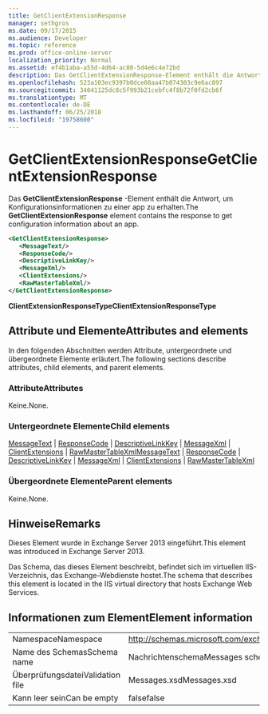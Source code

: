 ```yaml
---
title: GetClientExtensionResponse
manager: sethgros
ms.date: 09/17/2015
ms.audience: Developer
ms.topic: reference
ms.prod: office-online-server
localization_priority: Normal
ms.assetid: ef4b1aba-a55d-4d64-ac80-5d4e6c4e72bd
description: Das GetClientExtensionResponse-Element enthält die Antwort, um Konfigurationsinformationen zu einer app zu erhalten.
ms.openlocfilehash: 523a103ec9397b0dce08aa47b074303c9e6ac897
ms.sourcegitcommit: 34041125dc8c5f993b21cebfc4f8b72f0fd2cb6f
ms.translationtype: MT
ms.contentlocale: de-DE
ms.lasthandoff: 06/25/2018
ms.locfileid: "19758600"
---
```

# <a name="getclientextensionresponse"></a><span data-ttu-id="7ccc8-103">GetClientExtensionResponse</span><span class="sxs-lookup"><span data-stu-id="7ccc8-103">GetClientExtensionResponse</span></span>

<span data-ttu-id="7ccc8-104">Das **GetClientExtensionResponse** -Element enthält die Antwort, um Konfigurationsinformationen zu einer app zu erhalten.</span><span class="sxs-lookup"><span data-stu-id="7ccc8-104">The **GetClientExtensionResponse** element contains the response to get configuration information about an app.</span></span> 
  
```XML
<GetClientExtensionResponse>
   <MessageText/>
   <ResponseCode/>
   <DescriptiveLinkKey/>
   <MessageXml/>
   <ClientExtensions/>
   <RawMasterTableXml/>
</GetClientExtensionResponse>
```

 <span data-ttu-id="7ccc8-105">**ClientExtensionResponseType**</span><span class="sxs-lookup"><span data-stu-id="7ccc8-105">**ClientExtensionResponseType**</span></span>
## <a name="attributes-and-elements"></a><span data-ttu-id="7ccc8-106">Attribute und Elemente</span><span class="sxs-lookup"><span data-stu-id="7ccc8-106">Attributes and elements</span></span>

<span data-ttu-id="7ccc8-107">In den folgenden Abschnitten werden Attribute, untergeordnete und übergeordnete Elemente erläutert.</span><span class="sxs-lookup"><span data-stu-id="7ccc8-107">The following sections describe attributes, child elements, and parent elements.</span></span>
  
### <a name="attributes"></a><span data-ttu-id="7ccc8-108">Attribute</span><span class="sxs-lookup"><span data-stu-id="7ccc8-108">Attributes</span></span>

<span data-ttu-id="7ccc8-109">Keine.</span><span class="sxs-lookup"><span data-stu-id="7ccc8-109">None.</span></span>
  
### <a name="child-elements"></a><span data-ttu-id="7ccc8-110">Untergeordnete Elemente</span><span class="sxs-lookup"><span data-stu-id="7ccc8-110">Child elements</span></span>

<span data-ttu-id="7ccc8-111">[MessageText](messagetext.md) | [ResponseCode](responsecode.md) | [DescriptiveLinkKey](descriptivelinkkey.md) | [MessageXml](messagexml.md) | [ClientExtensions](clientextensions.md) | [RawMasterTableXml](rawmastertablexml.md)</span><span class="sxs-lookup"><span data-stu-id="7ccc8-111">[MessageText](messagetext.md) | [ResponseCode](responsecode.md) | [DescriptiveLinkKey](descriptivelinkkey.md) | [MessageXml](messagexml.md) | [ClientExtensions](clientextensions.md) | [RawMasterTableXml](rawmastertablexml.md)</span></span>
  
### <a name="parent-elements"></a><span data-ttu-id="7ccc8-112">Übergeordnete Elemente</span><span class="sxs-lookup"><span data-stu-id="7ccc8-112">Parent elements</span></span>

<span data-ttu-id="7ccc8-113">Keine.</span><span class="sxs-lookup"><span data-stu-id="7ccc8-113">None.</span></span>
  
## <a name="remarks"></a><span data-ttu-id="7ccc8-114">Hinweise</span><span class="sxs-lookup"><span data-stu-id="7ccc8-114">Remarks</span></span>

<span data-ttu-id="7ccc8-115">Dieses Element wurde in Exchange Server 2013 eingeführt.</span><span class="sxs-lookup"><span data-stu-id="7ccc8-115">This element was introduced in Exchange Server 2013.</span></span>
  
<span data-ttu-id="7ccc8-116">Das Schema, das dieses Element beschreibt, befindet sich im virtuellen IIS-Verzeichnis, das Exchange-Webdienste hostet.</span><span class="sxs-lookup"><span data-stu-id="7ccc8-116">The schema that describes this element is located in the IIS virtual directory that hosts Exchange Web Services.</span></span>
  
## <a name="element-information"></a><span data-ttu-id="7ccc8-117">Informationen zum Element</span><span class="sxs-lookup"><span data-stu-id="7ccc8-117">Element information</span></span>

|||
|:-----|:-----|
|<span data-ttu-id="7ccc8-118">Namespace</span><span class="sxs-lookup"><span data-stu-id="7ccc8-118">Namespace</span></span>  <br/> |http://schemas.microsoft.com/exchange/services/2006/messages  <br/> |
|<span data-ttu-id="7ccc8-119">Name des Schemas</span><span class="sxs-lookup"><span data-stu-id="7ccc8-119">Schema name</span></span>  <br/> |<span data-ttu-id="7ccc8-120">Nachrichtenschema</span><span class="sxs-lookup"><span data-stu-id="7ccc8-120">Messages schema</span></span>  <br/> |
|<span data-ttu-id="7ccc8-121">Überprüfungsdatei</span><span class="sxs-lookup"><span data-stu-id="7ccc8-121">Validation file</span></span>  <br/> |<span data-ttu-id="7ccc8-122">Messages.xsd</span><span class="sxs-lookup"><span data-stu-id="7ccc8-122">Messages.xsd</span></span>  <br/> |
|<span data-ttu-id="7ccc8-123">Kann leer sein</span><span class="sxs-lookup"><span data-stu-id="7ccc8-123">Can be empty</span></span>  <br/> |<span data-ttu-id="7ccc8-124">false</span><span class="sxs-lookup"><span data-stu-id="7ccc8-124">false</span></span>  <br/> |
   


